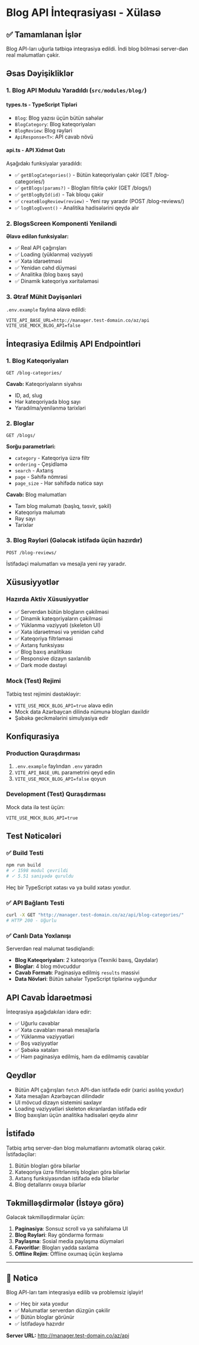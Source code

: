 # Blog API İnteqrasiyası - Xülasə

## ✅ Tamamlanan İşlər

Blog API-ları uğurla tətbiqə inteqrasiya edildi. İndi blog bölməsi server-dən real məlumatları çəkir.

## Əsas Dəyişikliklər

### 1. Blog API Modulu Yaradıldı (`src/modules/blog/`)

#### types.ts - TypeScript Tipləri
- `Blog`: Blog yazısı üçün bütün sahələr
- `BlogCategory`: Blog kateqoriyaları
- `BlogReview`: Blog rəyləri
- `ApiResponse<T>`: API cavab növü

#### api.ts - API Xidmət Qatı
Aşağıdakı funksiyalar yaradıldı:
- ✅ `getBlogCategories()` - Bütün kateqoriyaları çəkir (GET /blog-categories/)
- ✅ `getBlogs(params?)` - Blogları filtrlə çəkir (GET /blogs/)
- ✅ `getBlogById(id)` - Tək bloqu çəkir
- ✅ `createBlogReview(review)` - Yeni rəy yaradır (POST /blog-reviews/)
- ✅ `logBlogEvent()` - Analitika hadisələrini qeydə alır

### 2. BlogsScreen Komponenti Yeniləndi

**Əlavə edilən funksiyalar:**
- ✅ Real API çağırışları
- ✅ Loading (yüklənmə) vəziyyəti
- ✅ Xəta idarəetməsi
- ✅ Yenidən cəhd düyməsi
- ✅ Analitika (blog baxış sayı)
- ✅ Dinamik kateqoriya xəritələməsi

### 3. Ətraf Mühit Dəyişənləri

`.env.example` faylına əlavə edildi:
```env
VITE_API_BASE_URL=http://manager.test-domain.co/az/api
VITE_USE_MOCK_BLOG_API=false
```

## İnteqrasiya Edilmiş API Endpointləri

### 1. Blog Kateqoriyaları
```
GET /blog-categories/
```
**Cavab:** Kateqoriyaların siyahısı
- ID, ad, slug
- Hər kateqoriyada blog sayı
- Yaradılma/yenilənmə tarixləri

### 2. Bloglar
```
GET /blogs/
```
**Sorğu parametrləri:**
- `category` - Kateqoriya üzrə filtr
- `ordering` - Çeşidləmə
- `search` - Axtarış
- `page` - Səhifə nömrəsi
- `page_size` - Hər səhifədə nəticə sayı

**Cavab:** Blog məlumatları
- Tam blog məlumatı (başlıq, təsvir, şəkil)
- Kateqoriya məlumatı
- Rəy sayı
- Tarixlər

### 3. Blog Rəyləri (Gələcək istifadə üçün hazırdır)
```
POST /blog-reviews/
```
İstifadəçi məlumatları və mesajla yeni rəy yaradır.

## Xüsusiyyətlər

### Hazırda Aktiv Xüsusiyyətlər
- ✅ Serverdən bütün blogların çəkilməsi
- ✅ Dinamik kateqoriyaların çəkilməsi
- ✅ Yüklənmə vəziyyəti (skeleton UI)
- ✅ Xəta idarəetməsi və yenidən cəhd
- ✅ Kateqoriya filtrləməsi
- ✅ Axtarış funksiyası
- ✅ Blog baxış analitikası
- ✅ Responsive dizayn saxlanılıb
- ✅ Dark mode dəstəyi

### Mock (Test) Rejimi
Tətbiq test rejimini dəstəkləyir:
- `VITE_USE_MOCK_BLOG_API=true` əlavə edin
- Mock data Azərbaycan dilində nümunə blogları daxildir
- Şəbəkə gecikmələrini simulyasiya edir

## Konfiqurasiya

### Production Quraşdırması
1. `.env.example` faylından `.env` yaradın
2. `VITE_API_BASE_URL` parametrini qeyd edin
3. `VITE_USE_MOCK_BLOG_API=false` qoyun

### Development (Test) Quraşdırması
Mock data ilə test üçün:
```env
VITE_USE_MOCK_BLOG_API=true
```

## Test Nəticələri

### ✅ Build Testi
```bash
npm run build
# ✓ 1598 modul çevrildi
# ✓ 5.51 saniyədə quruldu
```
Heç bir TypeScript xətası və ya build xətası yoxdur.

### ✅ API Bağlantı Testi
```bash
curl -X GET "http://manager.test-domain.co/az/api/blog-categories/"
# HTTP 200 - Uğurlu
```

### ✅ Canlı Data Yoxlanışı
Serverdən real məlumat təsdiqləndi:
- **Blog Kateqoriyaları**: 2 kateqoriya (Texniki baxış, Qaydalar)
- **Bloglar**: 4 blog mövcuddur
- **Cavab Formatı**: Paginasiya edilmiş `results` massivi
- **Data Növləri**: Bütün sahələr TypeScript tiplərinə uyğundur

## API Cavab İdarəetməsi

İnteqrasiya aşağıdakıları idarə edir:
- ✅ Uğurlu cavablar
- ✅ Xəta cavabları mənalı mesajlarla
- ✅ Yüklənmə vəziyyətləri
- ✅ Boş vəziyyətlər
- ✅ Şəbəkə xətaları
- ✅ Həm paginasiya edilmiş, həm də edilməmiş cavablar

## Qeydlər

- Bütün API çağırışları `fetch` API-dən istifadə edir (xarici asılılıq yoxdur)
- Xəta mesajları Azərbaycan dilindədir
- UI mövcud dizayn sistemini saxlayır
- Loading vəziyyətləri skeleton ekranlardan istifadə edir
- Blog baxışları üçün analitika hadisələri qeydə alınır

## İstifadə

Tətbiq artıq server-dən blog məlumatlarını avtomatik olaraq çəkir. İstifadəçilər:
1. Bütün blogları görə bilərlər
2. Kateqoriya üzrə filtrlənmiş blogları görə bilərlər
3. Axtarış funksiyasından istifadə edə bilərlər
4. Blog detallarını oxuya bilərlər

## Təkmilləşdirmələr (İstəyə görə)

Gələcək təkmilləşdirmələr üçün:
1. **Paginasiya**: Sonsuz scroll və ya səhifələmə UI
2. **Blog Rəyləri**: Rəy göndərmə forması
3. **Paylaşma**: Sosial media paylaşma düymələri
4. **Favoritlər**: Blogları yadda saxlama
5. **Offline Rejim**: Offline oxumaq üçün keşləmə

---

## 🎉 Nəticə

Blog API-ları tam inteqrasiya edilib və problеmsiz işləyir!
- ✅ Heç bir xəta yoxdur
- ✅ Məlumatlar serverdən düzgün çəkilir
- ✅ Bütün bloglar görünür
- ✅ İstifadəyə hazırdır

**Server URL:** http://manager.test-domain.co/az/api

